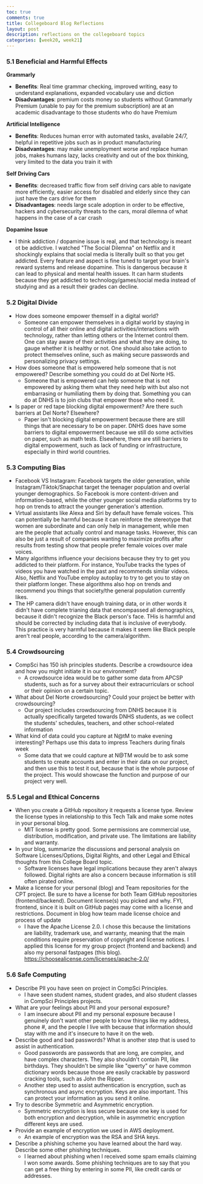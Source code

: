 ```yaml
---
toc: true
comments: true
title: Collegeboard Blog Reflections
layout: post
description: reflections on the collegeboard topics
categories: [week20, week21]
---
```


### 5.1 Beneficial and Harmful Effects

**Grammarly**
- __Benefits__: Real time grammar checking, improved writing, easy to understand explanations, expanded vocabulary use and diction
- __Disadvantages__: premium costs money so students without Grammarly Premium (unable to pay for the premium subscription) are at an academic disadvantage to those students who do have Premium

**Artificial Intelligence**
- __Benefits__: Reduces human error with automated tasks, available 24/7, helpful in repetitive jobs such as in product manufacturing
- __Disadvantages__: may make unemployment worse and replace human jobs, makes humans lazy, lacks creativity and out of the box thinking, very limited to the data you train it with

**Self Driving Cars**
- __Benefits__: decreased traffic flow from self driving cars able to navigate more efficiently, easier access for disabled and elderly since they can just have the cars drive for them
- __Disadvantages__: needs large scale adoption in order to be effective, hackers and cybersecurity threats to the cars, moral dilemna of what happens in the case of a car crash

**Dopamine Issue**
- I think addiction / dopamine issue is real, and that technology is meant ot be addictive. I watched "The Social Dilemna" on Netflix and it shockingly explains that social media is literally built so that you get addicted. Every feature and aspect is fine tuned to target your brain's reward systems and release dopamine. This is dangerous because it can lead to physical and mental health issues. It can harm students because they get addicted to technology/games/social media instead of studying and as a result their grades can decline.

### 5.2 Digital Divide
- How does someone empower themself in a digital world?
    - Someone can empower themselves in a digital world by staying in control of all their online and digital activities/interactions with technology, rather than letting others or the Internet control them. One can stay aware of their activities and what they are doing, to gauge whether it is healthy or not. One should also take action to protect themselves online, such as making secure passwords and personalizing privacy settings.
- How does someone that is empowered help someone that is not empowered? Describe something you could do at Del Norte HS.
    - Someone that is empowered can help someone that is not empowered by asking them what they need help with but also not embarrasing or humiliating them by doing that. Something you can do at DNHS is to join clubs that empower those who need it.
- Is paper or red tape blocking digital empowerment? Are there such barriers at Del Norte? Elsewhere?
    - Paper isn't blocking digital empowerment because there are still things that are necessary to be on paper. DNHS does have some barriers to digital empowerment because we still do some activities on paper, such as math tests. Elsewhere, there are still barriers to digital empowerment, such as lack of funding or infrastructure, especially in third world countries.

### 5.3 Computing Bias
- Facebook VS Instagram: Facebook targets the older generation, while Instagram/Tiktok/Snapchat target the teenager population and overlal younger demographics. So Facebook is more content-driven and information-based, while the other younger social media platforms try to hop on trends to attract the younger generation's attention.
- Virtual assistants like Alexa and Siri by default have female voices. This can potentially be harmful because it can reinforce the stereotype that women are subordinate and can only help in management, while men are the people that actually control and manage tasks. However, this can also be just a result of companies wanting to maximize profits after results from testing show that people prefer female voices over male voices.
- Many algorithms influence your decisions because they try to get you addicted to their platform. For instance, YouTube tracks the types of videos you have watched in the past and recommends similar videos. Also, Netflix and YouTube employ autoplay to try to get you to stay on their platform longer. These algorithms also hop on trends and recommend you things that society/the general population currently likes.
- The HP camera didn't have enough training data, or in other words it didn't have complete trianing data that encompassed all demographics, because it didn't recognize the Black person's face. THis is harmful and should be corrected by including data that is inclusive of everybody. This practice is very harmful because it makes it seem like Black people aren't real people, according to the camera/algorithm.

### 5.4 Crowdsourcing
- CompSci has 150 ish principles students. Describe a crowdsource idea and how you might initiate it in our environment?
    - A crowdsource idea would be to gather some data from APCSP students, such as for a survey about their extracurriculars or school or their opinion on a certain topic.
- What about Del Norte crowdsourcing? Could your project be better with crowdsourcing?
    - Our project includes crowdsourcing from DNHS because it is actually specifically targeted towards DNHS students, as we collect the students' schedules, teachers, and other school-related information
- What kind of data could you capture at N@tM to make evening interesting? Perhaps use this data to impress Teachers during finals week
    - Some data that we could capture at N@TM would be to ask some students to create accounts and enter in their data on our project, and then use this to test it out, because that is the whole purpose of the project. This would showcase the function and purpose of our project very well.

### 5.5 Legal and Ethical Concerns
- When you create a GitHub repository it requests a license type. Review the license types in relationship to this Tech Talk and make some notes in your personal blog.
    - MIT license is pretty good. Some permissions are commercial use, distribution, modification, and private use. The limitations are liability and warranty.
- In your blog, summarize the discussions and personal analysis on Software Licenses/Options, Digital Rights, and other Legal and Ethical thoughts from this College Board topic.
    - Software licenses have legal implications because they aren't always followed. Digital rights are also a concern because information is still often pirated online.
- Make a license for your personal (blog) and Team repositories for the CPT project. Be sure to have a license for both Team GitHub repositories (frontend/backend). Document license(s) you picked and why. FYI, frontend, since it is built on GitHub pages may come with a license and restrictions. Document in blog how team made license choice and process of update
    - I have the Apache License 2.0. I chose this because the limitations are liability, trademark use, and warranty, meaning that the main conditions require preservation of copyright and license notices. I applied this license for my group project (frontend and backend) and also my personal fastpages (this blog). https://choosealicense.com/licenses/apache-2.0/

### 5.6 Safe Computing
- Describe PII you have seen on project in CompSci Principles.
    - I have seen student names, student grades, and also student classes in CompSci Principles projects.
- What are your feelings about PII and your personal exposure?
    - I am insecure about PII and my personal exposure because I genuinely don't want other people to know things like my address, phone #, and the people I live with because that information should stay with me and it's insecure to have it on the web.
- Describe good and bad passwords? What is another step that is used to assist in authentication.
    - Good passwords are passwords that are long, are complex, and have complex characters. They also shouldn't contain PII, like birthdays. They shouldn't be simple like "qwerty" or have common dictionary words because those are easily crackable by password cracking tools, such as John the Ripper.
    - Another step used to assist authentication is encryption, such as synchronous and async encryption. Keys are also important. This can protect your information as you send it online.
- Try to describe Symmetric and Asymmetric encryption.
    - Symmetric encryption is less secure because one key is used for both encryption and decryption, while in asymmetric encryption different keys are used.
- Provide an example of encryption we used in AWS deployment.
    - An example of encryption was the RSA and SHA keys.
- Describe a phishing scheme you have learned about the hard way. Describe some other phishing techniques.
    - I learned about phishing when I received some spam emails claiming I won some awards. Some phishing techniques are to say that you can get a free thing by entering in some PII, like credit cards or addresses.